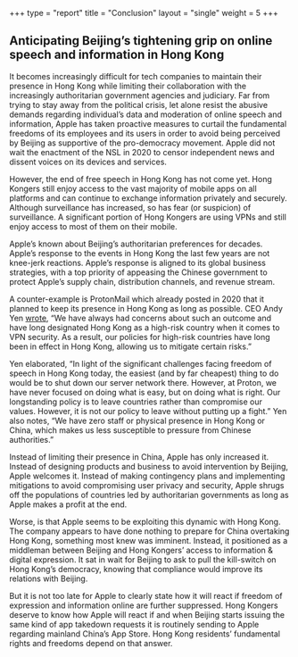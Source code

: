 +++
type = "report"
title = "Conclusion"
layout = "single"
weight = 5
+++

## Anticipating Beijing’s tightening grip on online speech and information in Hong Kong

It becomes increasingly difficult for tech companies to maintain their presence in Hong Kong while limiting their collaboration with the increasingly authoritarian government agencies and judiciary. Far from trying to stay away from the political crisis, let alone resist the abusive demands regarding individual’s data and moderation of online speech and information, Apple has taken proactive measures to curtail the fundamental freedoms of its employees and its users in order to avoid being perceived by Beijing as supportive of the pro-democracy movement. Apple did not wait the enactment of the NSL in 2020 to censor independent news and dissent voices on its devices and services. 

However, the end of free speech in Hong Kong has not come yet. Hong Kongers still enjoy access to the vast majority of mobile apps on all platforms and can continue to exchange information privately and securely. Although surveillance has increased, so has fear (or suspicion) of surveillance. A significant portion of Hong Kongers are using VPNs and still enjoy access to most of them on their mobile. 

Apple’s known about Beijing’s authoritarian preferences for decades. Apple’s response to the events in Hong Kong the last few years are not knee-jerk reactions. Apple’s response is aligned to its global business strategies, with a top priority of appeasing the Chinese government to protect Apple’s supply chain, distribution channels, and revenue stream. 

A counter-example is ProtonMail which already posted in 2020 that it planned to keep its presence in Hong Kong as long as possible. CEO Andy Yen [wrote](https://protonvpn.com/blog/hong-kong-servers/), “We have always had concerns about such an outcome and have long designated Hong Kong as a high-risk country when it comes to VPN security. As a result, our policies for high-risk countries have long been in effect in Hong Kong, allowing us to mitigate certain risks.” 

Yen elaborated, “In light of the significant challenges facing freedom of speech in Hong Kong today, the easiest (and by far cheapest) thing to do would be to shut down our server network there. However, at Proton, we have never focused on doing what is easy, but on doing what is right. Our longstanding policy is to leave countries rather than compromise our values. However, it is not our policy to leave without putting up a fight.” Yen also notes, “We have zero staff or physical presence in Hong Kong or China, which makes us less susceptible to pressure from Chinese authorities.”

Instead of limiting their presence in China, Apple has only increased it. Instead of designing products and business to avoid intervention by Beijing, Apple welcomes it. Instead of making contingency plans and implementing mitigations to avoid compromising user privacy and security, Apple shrugs off the populations of countries led by authoritarian governments as long as Apple makes a profit at the end.

Worse, is that Apple seems to be exploiting this dynamic with Hong Kong. The company appears to have done nothing to prepare for China overtaking Hong Kong, something most knew was imminent. Instead, it positioned as a middleman between Beijing and Hong Kongers’ access to information & digital expression. It sat in wait for Beijing to ask to pull the kill-switch on Hong Kong’s democracy, knowing that compliance would improve its relations with Beijing. 

But it is not too late for Apple to clearly state how it will react if freedom of expression and information online are further suppressed. Hong Kongers deserve to know how Apple will react if and when Beijing starts issuing the same kind of app takedown requests it is routinely sending to Apple regarding mainland China’s App Store. Hong Kong residents’ fundamental rights and freedoms depend on that answer.